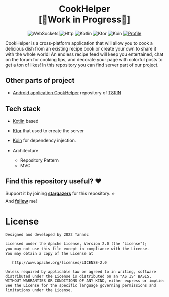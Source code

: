 <h1 align="center">CookHelper</br>[🚧Work in Progress🚧]</h1>

<p align="center">
  <img alt="WebSockets" src="https://img.shields.io/badge/Websocket-1cd3a2?logo=websocket&logoColor=white&style=for-the-badge"/></a>
  <img alt="Http" src="https://img.shields.io/badge/Http-30d5c8?logoColor=white&style=for-the-badge"/></a>
  <img alt="Kotlin" src="https://img.shields.io/badge/Kotlin-a503fc?logo=kotlin&logoColor=white&style=for-the-badge"/></a>
  <img alt="Ktor" src="https://img.shields.io/static/v1?style=for-the-badge&message=Ktor&color=E97450&logo=Ktor&logoColor=E97450&label="/></a> 
  <img alt="Koin" src="https://img.shields.io/static/v1?style=for-the-badge&message=Koin&color=F9B233&logo=Koin&logoColor=F9B233&label="/></a> 
  <a href="https://github.com/tannec"><img alt="Profile" src="https://img.shields.io/badge/Github-Tannec-6495ed?logo=github&logoColor=white&style=for-the-badge"/></a> 
</p>

<p align="">  
CookHelper is a cross-platform application that will allow you to cook a delicious dish from an existing recipe book or create your own to share it with the whole world!
An endless recipe feed will keep you entertained, chat on the forum for cooking tips, and decorate your page with colorful posts to get a ton of likes! 
In this repository you can find server part of our project.
</p>

## Other parts of project
- [Android application CookHelper](https://github.com/t8rin/cookhelper) repository of [T8RIN](https://github.com/t8rin)

## Tech stack

- [Kotlin](https://kotlinlang.org/) based 

- [Ktor](https://ktor.io/) that used to create the server

- [Koin](https://insert-koin.io/) for dependency injection.

- Architecture
  - Repository Pattern
  - MVC

## Find this repository useful? :heart:
Support it by joining __[stargazers](https://github.com/tannec/cookhelper/stargazers)__ for this repository. :star: <br>
And __[follow](https://github.com/tannec)__ me!

# License
```xml
Designed and developed by 2022 Tannec

Licensed under the Apache License, Version 2.0 (the "License");
you may not use this file except in compliance with the License.
You may obtain a copy of the License at

   http://www.apache.org/licenses/LICENSE-2.0

Unless required by applicable law or agreed to in writing, software
distributed under the License is distributed on an "AS IS" BASIS,
WITHOUT WARRANTIES OR CONDITIONS OF ANY KIND, either express or implied.
See the License for the specific language governing permissions and
limitations under the License.
```
